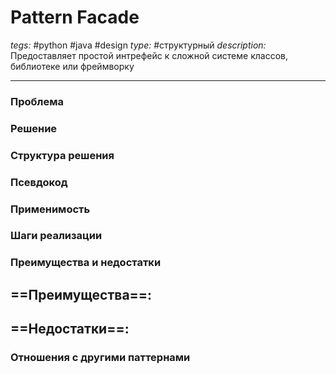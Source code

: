 # Pattern Facade
*tegs:* #python #java #design 
*type:* #структурный
*description:* Предоставляет простой интрефейс к сложной системе классов, библиотеке или фреймворку

---
### Проблема


### Решение


### Структура решения

	
### Псевдокод


### Применимость


### Шаги реализации


### Преимущества и недостатки
==Преимущества==:
- 

==Недостатки==:
- 

### Отношения с другими паттернами 
